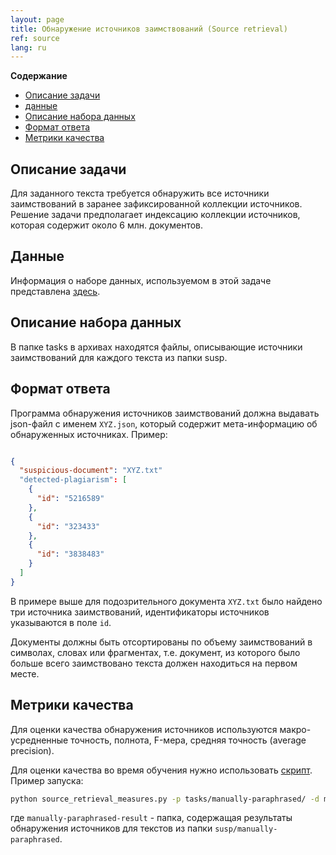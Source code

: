 ```yaml
---
layout: page
title: Обнаружение источников заимствований (Source retrieval)
ref: source
lang: ru
---
```


<!-- markdown-toc start - Don't edit this section. Run M-x markdown-toc-generate-toc again -->
**Содержание**

- [Описание задачи](#описание-задачи)
- [данные](#данные)
- [Описание набора данных](#описание-набора-данных)
- [Формат ответа](#формат-ответа)
- [Метрики качества](#метрики-качества)

<!-- markdown-toc end -->



## Описание задачи
Для заданного текста требуется обнаружить все источники заимствований 
в заранее зафиксированной коллекции источников.
Решение задачи предполагает индексацию коллекции источников,
которая содержит около 6 млн. документов.

## Данные 
Информация о наборе данных, используемом в этой задаче представлена [здесь](/content/corpora/paraplag.html#использование-в-задаче-source-retrieval).

## Описание набора данных
В папке tasks в архивах находятся файлы,
описывающие источники заимствований для каждого текста из папки susp.

## Формат ответа
Программа обнаружения источников заимствований должна выдавать json-файл с именем `XYZ.json`,
который содержит мета-информацию об обнаруженных источниках.
Пример:
```json

{
  "suspicious-document": "XYZ.txt"
  "detected-plagiarism": [
    {
      "id": "5216589"
    },
    {
      "id": "323433"
    },
    {
      "id": "3838483"
    }
  ]
}

```

В примере выше для подозрительного документа `XYZ.txt` было найдено три источника заимствований,
идентификаторы источников указываются в поле `id`.

Документы должны быть отсортированы по объему заимствований в символах,
словах или фрагментах,
т.е. документ,
из которого было больше всего заимствовано текста должен находиться на первом месте.

## Метрики качества

Для оценки качества обнаружения источников используются макро-усредненные точность, полнота, F-мера, средняя точность (average precision).

Для оценки качества во время обучения нужно использовать [скрипт](https://raw.githubusercontent.com/PlagEvalRus/source_retrieval_measures/master/source_retrieval_measures.py).
Пример запуска:

```bash
python source_retrieval_measures.py -p tasks/manually-paraphrased/ -d manually-paraphrased-result
```
где `manually-paraphrased-result` - папка, содержащая результаты обнаружения источников для текстов из папки `susp/manually-paraphrased`.
